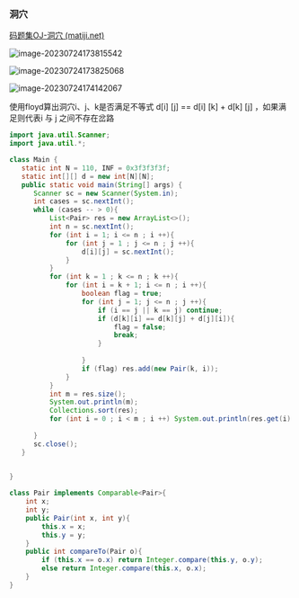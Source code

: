 ### 洞穴

[码题集OJ-洞穴 (matiji.net)](https://www.matiji.net/exam/brushquestion/1/3956/4FCAF025E79704820690062E3FDE6CA1?from=1)

![image-20230724173815542](C:\Users\23694\AppData\Roaming\Typora\typora-user-images\image-20230724173815542.png)

![image-20230724173825068](C:\Users\23694\AppData\Roaming\Typora\typora-user-images\image-20230724173825068.png)

![image-20230724174142067](C:\Users\23694\AppData\Roaming\Typora\typora-user-images\image-20230724174142067.png)

使用floyd算出洞穴i、j、k是否满足不等式 d[i] [j] == d[i] [k] + d[k] [j] ，如果满足则代表i 与 j 之间不存在岔路

```java
import java.util.Scanner;
import java.util.*;

class Main {
   static int N = 110, INF = 0x3f3f3f3f;
   static int[][] d = new int[N][N];
   public static void main(String[] args) {
      Scanner sc = new Scanner(System.in);
      int cases = sc.nextInt();
      while (cases -- > 0){
          List<Pair> res = new ArrayList<>();
          int n = sc.nextInt();
          for (int i = 1; i <= n ; i ++){
              for (int j = 1 ; j <= n ; j ++){
                  d[i][j] = sc.nextInt();
              }
          }
          for (int k = 1 ; k <= n ; k ++){
              for (int i = k + 1; i <= n ; i ++){
                  boolean flag = true;
                  for (int j = 1; j <= n ; j ++){
                      if (i == j || k == j) continue;
                      if (d[k][i] == d[k][j] + d[j][i]){
                          flag = false;
                          break;
                      }
                      
                  }
                  if (flag) res.add(new Pair(k, i));
              }
          }
          int m = res.size();
          System.out.println(m);
          Collections.sort(res);
          for (int i = 0 ; i < m ; i ++) System.out.println(res.get(i).x + " " + res.get(i).y);
          
      }
      sc.close();
   }

      
}

class Pair implements Comparable<Pair>{
    int x;
    int y;
    public Pair(int x, int y){
        this.x = x;
        this.y = y;
    }
    public int compareTo(Pair o){
        if (this.x == o.x) return Integer.compare(this.y, o.y);
        else return Integer.compare(this.x, o.x);
    }
}
```



